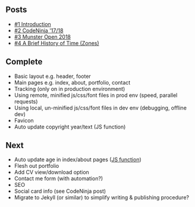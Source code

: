 
## Posts

- [#1 Introduction](https://cillianmyles.github.io/blog/2018/01/28/introduction.html)
- [#2 CodeNinja '17/18](https://cillianmyles.github.io/blog/2018/04/19/codeninja.html)
- [#3 Munster Open 2018](https://cillianmyles.github.io/blog/2018/04/26/munster-open.html)
- [#4 A Brief History of Time (Zones)](https://cillianmyles.github.io/blog/2018/09/27/a-brief-history-of-time-zones.html)

## Complete

- Basic layout e.g. header, footer
- Main pages e.g. index, about, portfolio, contact
- Tracking (only on in production environment)
- Using remote, minified js/css/font files in prod env (speed, parallel requests)
- Using local, un-minified js/css/font files in dev env (debugging, offline dev)
- Favicon
- Auto update copyright year/text (JS function)

## Next

- Auto update age in index/about pages ([JS function](https://stackoverflow.com/a/21984136/5096103))
- Flesh out portfolio
- Add CV view/download option
- Contact me form (with automation?)
- SEO
- Social card info (see CodeNinja post)
- Migrate to Jekyll (or similar) to simplify writing & publishing procedure?
